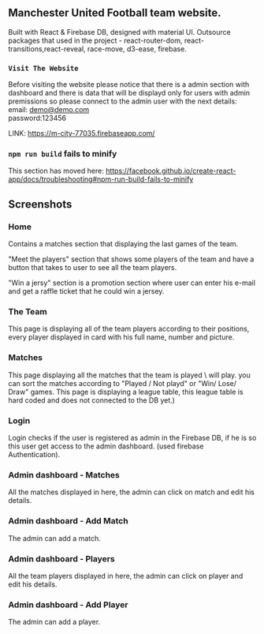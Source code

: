 

## Manchester United Football team website.

Built with React & Firebase DB, designed with material UI.
Outsource packages that used in the project - react-router-dom, react-transitions,react-reveal, race-move, d3-ease, firebase.

### `Visit The Website`

Before visiting the website please notice that there is a admin section with dashboard and there is data that will be displayd only for users with admin premissions so please connect to the admin user with the next details: </br>
email: demo@demo.com </br>
password:123456 </br>

LINK:
https://m-city-77035.firebaseapp.com/
### `npm run build` fails to minify

This section has moved here: https://facebook.github.io/create-react-app/docs/troubleshooting#npm-run-build-fails-to-minify

## Screenshots

### Home
Contains a matches section that displaying the last games of the team.

"Meet the players" section that shows some players of the team and have a button that takes to user to see all the team players.

"Win a jersy" section is a promotion section where user can enter his e-mail and get a raffle ticket that he could win a jersey.


### The Team
This page is displaying all of the team players according to their positions, every player displayed in card with his full name, number and picture.

### Matches
This page displaying all the matches that the team is played \ will play. you can sort the matches according to "Played / Not playd" or "Win/ Lose/ Draw" games. This page is displaying a league table, this league table is hard coded and does not connected to the DB yet.)


### Login
Login checks if the user is registered as admin in the Firebase DB, if he is so this user get access to the admin dashboard.
(used firebase Authentication).

### Admin dashboard - Matches
All the matches displayed in here, the admin can click on match and edit his details.

### Admin dashboard - Add Match
The admin can add a match.

### Admin dashboard - Players
All the team players displayed in here, the admin can click on player and edit his details.

### Admin dashboard - Add Player
The admin can add a player.



